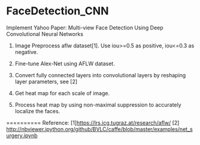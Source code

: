# FaceDetection_CNN
Implement Yahoo Paper: Multi-view Face Detection Using Deep Convolutional Neural Networks<p/>
1. Image Preprocess aflw dataset[1]. Use iou>=0.5 as positive, iou<=0.3 as negative. <p/>
2. Fine-tune Alex-Net using AFLW dataset. <p/>
3. Convert fully connected layers into convolutional layers by reshaping layer parameters, see [2]<p/>
4. Get heat map for each scale of image. <p/>
5. Process heat map by using non-maximal suppression to accurately localize the faces.<p/>

==========
Reference:
[1]https://lrs.icg.tugraz.at/research/aflw/
[2] http://nbviewer.ipython.org/github/BVLC/caffe/blob/master/examples/net_surgery.ipynb

